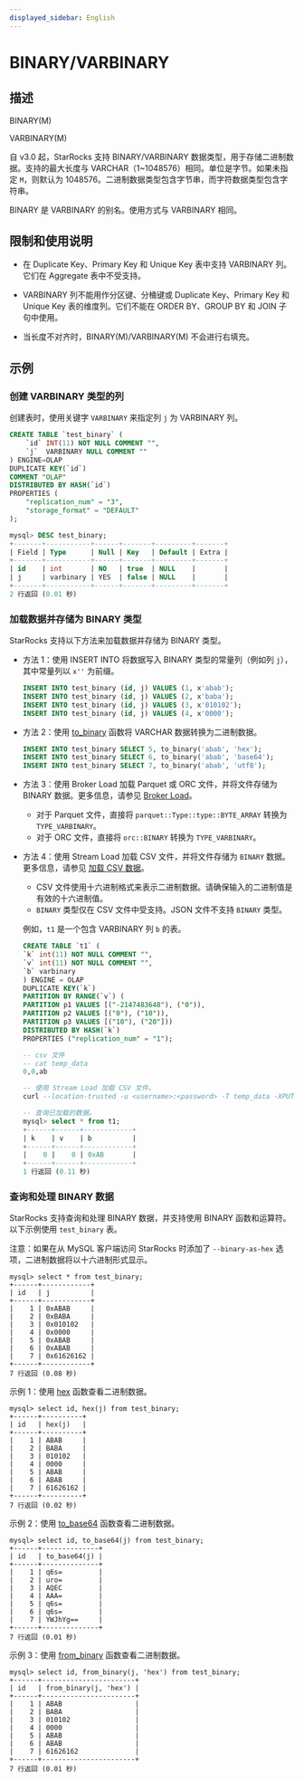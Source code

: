 ```yaml
---
displayed_sidebar: English
---
```


# BINARY/VARBINARY

## 描述

BINARY(M)

VARBINARY(M)

自 v3.0 起，StarRocks 支持 BINARY/VARBINARY 数据类型，用于存储二进制数据。支持的最大长度与 VARCHAR（1~1048576）相同。单位是字节。如果未指定 `M`，则默认为 1048576。二进制数据类型包含字节串，而字符数据类型包含字符串。

BINARY 是 VARBINARY 的别名。使用方式与 VARBINARY 相同。

## 限制和使用说明

- 在 Duplicate Key、Primary Key 和 Unique Key 表中支持 VARBINARY 列。它们在 Aggregate 表中不受支持。

- VARBINARY 列不能用作分区键、分桶键或 Duplicate Key、Primary Key 和 Unique Key 表的维度列。它们不能在 ORDER BY、GROUP BY 和 JOIN 子句中使用。

- 当长度不对齐时，BINARY(M)/VARBINARY(M) 不会进行右填充。

## 示例

### 创建 VARBINARY 类型的列

创建表时，使用关键字 `VARBINARY` 来指定列 `j` 为 VARBINARY 列。

```SQL
CREATE TABLE `test_binary` (
    `id` INT(11) NOT NULL COMMENT "",
    `j`  VARBINARY NULL COMMENT ""
) ENGINE=OLAP
DUPLICATE KEY(`id`)
COMMENT "OLAP"
DISTRIBUTED BY HASH(`id`)
PROPERTIES (
    "replication_num" = "3",
    "storage_format" = "DEFAULT"
);

mysql> DESC test_binary;
+-------+-----------+------+-------+---------+-------+
| Field | Type      | Null | Key   | Default | Extra |
+-------+-----------+------+-------+---------+-------+
| id    | int       | NO   | true  | NULL    |       |
| j     | varbinary | YES  | false | NULL    |       |
+-------+-----------+------+-------+---------+-------+
2 行返回 (0.01 秒)

```

### 加载数据并存储为 BINARY 类型

StarRocks 支持以下方法来加载数据并存储为 BINARY 类型。

- 方法 1：使用 INSERT INTO 将数据写入 BINARY 类型的常量列（例如列 `j`），其中常量列以 `x''` 为前缀。

  ```SQL
  INSERT INTO test_binary (id, j) VALUES (1, x'abab');
  INSERT INTO test_binary (id, j) VALUES (2, x'baba');
  INSERT INTO test_binary (id, j) VALUES (3, x'010102');
  INSERT INTO test_binary (id, j) VALUES (4, x'0000'); 
  ```

- 方法 2：使用 [to_binary](../../sql-functions/binary-functions/to_binary.md) 函数将 VARCHAR 数据转换为二进制数据。

  ```SQL
  INSERT INTO test_binary SELECT 5, to_binary('abab', 'hex');
  INSERT INTO test_binary SELECT 6, to_binary('abab', 'base64');
  INSERT INTO test_binary SELECT 7, to_binary('abab', 'utf8');
  ```

- 方法 3：使用 Broker Load 加载 Parquet 或 ORC 文件，并将文件存储为 BINARY 数据。更多信息，请参见 [Broker Load](../data-manipulation/BROKER_LOAD.md)。

  - 对于 Parquet 文件，直接将 `parquet::Type::type::BYTE_ARRAY` 转换为 `TYPE_VARBINARY`。
  - 对于 ORC 文件，直接将 `orc::BINARY` 转换为 `TYPE_VARBINARY`。

- 方法 4：使用 Stream Load 加载 CSV 文件，并将文件存储为 `BINARY` 数据。更多信息，请参见 [加载 CSV 数据](../../../loading/StreamLoad.md#load-csv-data)。
  - CSV 文件使用十六进制格式来表示二进制数据。请确保输入的二进制值是有效的十六进制值。
  - `BINARY` 类型仅在 CSV 文件中受支持。JSON 文件不支持 `BINARY` 类型。

  例如，`t1` 是一个包含 VARBINARY 列 `b` 的表。

  ```sql
  CREATE TABLE `t1` (
  `k` int(11) NOT NULL COMMENT "",
  `v` int(11) NOT NULL COMMENT "",
  `b` varbinary
  ) ENGINE = OLAP
  DUPLICATE KEY(`k`)
  PARTITION BY RANGE(`v`) (
  PARTITION p1 VALUES [("-2147483648"), ("0")),
  PARTITION p2 VALUES [("0"), ("10")),
  PARTITION p3 VALUES [("10"), ("20"]))
  DISTRIBUTED BY HASH(`k`)
  PROPERTIES ("replication_num" = "1");
  
  -- csv 文件
  -- cat temp_data
  0,0,ab
  
  -- 使用 Stream Load 加载 CSV 文件。
  curl --location-trusted -u <username>:<password> -T temp_data -XPUT -H column_separator:, -H label:xx http://172.17.0.1:8131/api/test_mv/t1/_stream_load
  
  -- 查询已加载的数据。
  mysql> select * from t1;
  +------+------+------------+
  | k    | v    | b          |
  +------+------+------------+
  |    0 |    0 | 0xAB       |
  +------+------+------------+
  1 行返回 (0.11 秒)
  ```

### 查询和处理 BINARY 数据

StarRocks 支持查询和处理 BINARY 数据，并支持使用 BINARY 函数和运算符。以下示例使用 `test_binary` 表。

注意：如果在从 MySQL 客户端访问 StarRocks 时添加了 `--binary-as-hex` 选项，二进制数据将以十六进制形式显示。

```Plain
mysql> select * from test_binary;
+------+------------+
| id   | j          |
+------+------------+
|    1 | 0xABAB     |
|    2 | 0xBABA     |
|    3 | 0x010102   |
|    4 | 0x0000     |
|    5 | 0xABAB     |
|    6 | 0xABAB     |
|    7 | 0x61626162 |
+------+------------+
7 行返回 (0.08 秒)
```

示例 1：使用 [hex](../../sql-functions/string-functions/hex.md) 函数查看二进制数据。

```plain
mysql> select id, hex(j) from test_binary;
+------+----------+
| id   | hex(j)   |
+------+----------+
|    1 | ABAB     |
|    2 | BABA     |
|    3 | 010102   |
|    4 | 0000     |
|    5 | ABAB     |
|    6 | ABAB     |
|    7 | 61626162 |
+------+----------+
7 行返回 (0.02 秒)
```

示例 2：使用 [to_base64](../../sql-functions/cryptographic-functions/to_base64.md) 函数查看二进制数据。

```plain
mysql> select id, to_base64(j) from test_binary;
+------+--------------+
| id   | to_base64(j) |
+------+--------------+
|    1 | q6s=         |
|    2 | uro=         |
|    3 | AQEC         |
|    4 | AAA=         |
|    5 | q6s=         |
|    6 | q6s=         |
|    7 | YWJhYg==     |
+------+--------------+
7 行返回 (0.01 秒)
```

示例 3：使用 [from_binary](../../sql-functions/binary-functions/from_binary.md) 函数查看二进制数据。

```plain
mysql> select id, from_binary(j, 'hex') from test_binary;
+------+-----------------------+
| id   | from_binary(j, 'hex') |
+------+-----------------------+
|    1 | ABAB                  |
|    2 | BABA                  |
|    3 | 010102                |
|    4 | 0000                  |
|    5 | ABAB                  |
|    6 | ABAB                  |
|    7 | 61626162              |
+------+-----------------------+
7 行返回 (0.01 秒)
```